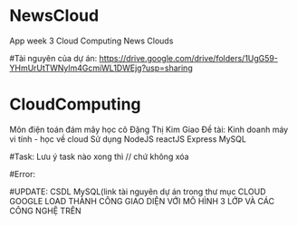 # NewsCloud
App week 3 Cloud Computing News Clouds

#Tài nguyên của dự án:
https://drive.google.com/drive/folders/1UgG59-YHmUrUtTWNylm4GcmiWL1DWEjg?usp=sharing
  
# CloudComputing
Môn điện toán đám mây học cô Đặng Thị Kim Giao
Đề tài: Kinh doanh máy vi tính - học về cloud
Sử dụng NodeJS reactJS Express MySQL

#Task: Lưu ý task nào xong thì // chứ không xóa

#Error:

#UPDATE: CSDL MySQL(link tài nguyên dự án trong thư mục CLOUD GOOGLE
LOAD THÀNH CÔNG GIAO DIỆN VỚI MÔ HÌNH 3 LỚP VÀ CÁC CÔNG NGHỆ TRÊN
